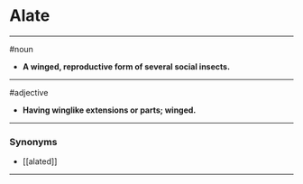 # Alate
---
#noun
- **A winged, reproductive form of several social insects.**
---
#adjective
- **Having winglike extensions or parts; winged.**
---
### Synonyms
- [[alated]]
---
